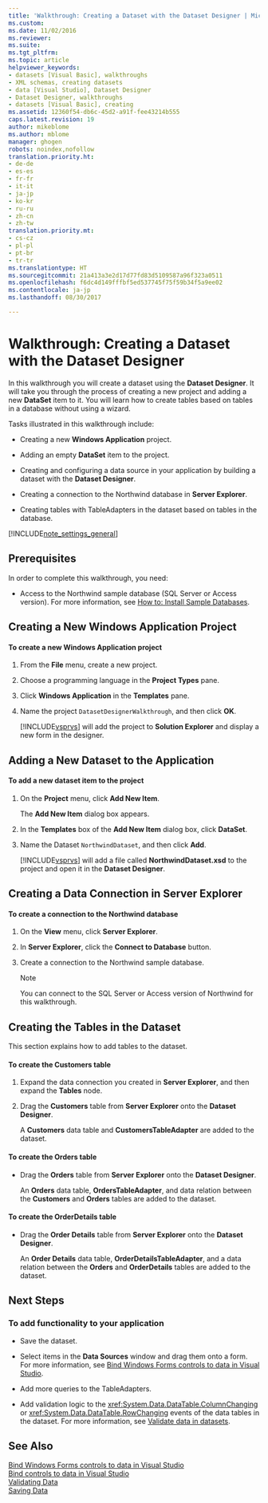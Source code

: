 ```yaml
---
title: 'Walkthrough: Creating a Dataset with the Dataset Designer | Microsoft Docs'
ms.custom: 
ms.date: 11/02/2016
ms.reviewer: 
ms.suite: 
ms.tgt_pltfrm: 
ms.topic: article
helpviewer_keywords:
- datasets [Visual Basic], walkthroughs
- XML schemas, creating datasets
- data [Visual Studio], Dataset Designer
- Dataset Designer, walkthroughs
- datasets [Visual Basic], creating
ms.assetid: 12360f54-db6c-45d2-a91f-fee43214b555
caps.latest.revision: 19
author: mikeblome
ms.author: mblome
manager: ghogen
robots: noindex,nofollow
translation.priority.ht:
- de-de
- es-es
- fr-fr
- it-it
- ja-jp
- ko-kr
- ru-ru
- zh-cn
- zh-tw
translation.priority.mt:
- cs-cz
- pl-pl
- pt-br
- tr-tr
ms.translationtype: HT
ms.sourcegitcommit: 21a413a3e2d17d77fd83d5109587a96f323a0511
ms.openlocfilehash: f6dc4d149fffbf5ed537745f75f59b34f5a9ee02
ms.contentlocale: ja-jp
ms.lasthandoff: 08/30/2017

---
```

# <a name="walkthrough-creating-a-dataset-with-the-dataset-designer"></a>Walkthrough: Creating a Dataset with the Dataset Designer
In this walkthrough you will create a dataset using the **Dataset Designer**. It will take you through the process of creating a new project and adding a new **DataSet** item to it. You will learn how to create tables based on tables in a database without using a wizard.  
  
 Tasks illustrated in this walkthrough include:  
  
-   Creating a new **Windows Application** project.  
  
-   Adding an empty **DataSet** item to the project.  
  
-   Creating and configuring a data source in your application by building a dataset with the **Dataset Designer**.  
  
-   Creating a connection to the Northwind database in **Server Explorer**.  
  
-   Creating tables with TableAdapters in the dataset based on tables in the database.  
  
 [!INCLUDE[note_settings_general](../data-tools/includes/note_settings_general_md.md)]  
  
## <a name="prerequisites"></a>Prerequisites  
In order to complete this walkthrough, you need:  
  
-   Access to the Northwind sample database (SQL Server or Access version). For more information, see [How to: Install Sample Databases](../data-tools/installing-database-systems-tools-and-samples.md).  
  
## <a name="creating-a-new-windows-application-project"></a>Creating a New Windows Application Project  
  
#### <a name="to-create-a-new-windows-application-project"></a>To create a new Windows Application project  
  
1.  From the **File** menu, create a new project.  
  
2.  Choose a programming language in the **Project Types** pane.  
  
3.  Click **Windows Application** in the **Templates** pane.  
  
4.  Name the project `DatasetDesignerWalkthrough`, and then click **OK**.  
  
     [!INCLUDE[vsprvs](../code-quality/includes/vsprvs_md.md)] will add the project to **Solution Explorer** and display a new form in the designer.  
  
## <a name="adding-a-new-dataset-to-the-application"></a>Adding a New Dataset to the Application  
  
#### <a name="to-add-a-new-dataset-item-to-the-project"></a>To add a new dataset item to the project  
  
1.  On the **Project** menu, click **Add New Item**.  
  
     The **Add New Item** dialog box appears.  
  
2.  In the **Templates** box of the **Add New Item** dialog box, click **DataSet**.  
  
3.  Name the Dataset `NorthwindDataset`, and then click **Add**.  
  
     [!INCLUDE[vsprvs](../code-quality/includes/vsprvs_md.md)] will add a file called **NorthwindDataset.xsd** to the project and open it in the **Dataset Designer**.  
  
## <a name="creating-a-data-connection-in-server-explorer"></a>Creating a Data Connection in Server Explorer  
  
#### <a name="to-create-a-connection-to-the-northwind-database"></a>To create a connection to the Northwind database  
  
1.  On the **View** menu, click **Server Explorer**.  
  
2.  In **Server Explorer**, click the **Connect to Database** button.  
  
3.  Create a connection to the Northwind sample database.  
  
    > [!NOTE]
    >  You can connect to the SQL Server or Access version of Northwind for this walkthrough.  
  
## <a name="creating-the-tables-in-the-dataset"></a>Creating the Tables in the Dataset  
This section explains how to add tables to the dataset.  
  
#### <a name="to-create-the-customers-table"></a>To create the Customers table  
  
1.  Expand the data connection you created in **Server Explorer**, and then expand the **Tables** node.  
  
2.  Drag the **Customers** table from **Server Explorer** onto the **Dataset Designer**.  
  
     A **Customers** data table and **CustomersTableAdapter** are added to the dataset.  
  
#### <a name="to-create-the-orders-table"></a>To create the Orders table  
  
-   Drag the **Orders** table from **Server Explorer** onto the **Dataset Designer**.  
  
     An **Orders** data table, **OrdersTableAdapter**, and data relation between the **Customers** and **Orders** tables are added to the dataset.  
  
#### <a name="to-create-the-orderdetails-table"></a>To create the OrderDetails table  
  
-   Drag the **Order Details** table from **Server Explorer** onto the **Dataset Designer**.  
  
     An **Order Details** data table, **OrderDetailsTableAdapter**, and a data relation between the **Orders** and **OrderDetails** tables are added to the dataset.  
  
## <a name="next-steps"></a>Next Steps  
  
### <a name="to-add-functionality-to-your-application"></a>To add functionality to your application  
  
-   Save the dataset.  
  
-   Select items in the **Data Sources** window and drag them onto a form. For more information, see [Bind Windows Forms controls to data in Visual Studio](../data-tools/bind-windows-forms-controls-to-data-in-visual-studio.md).  
  
-   Add more queries to the TableAdapters. 
  
-   Add validation logic to the <xref:System.Data.DataTable.ColumnChanging> or <xref:System.Data.DataTable.RowChanging> events of the data tables in the dataset. For more information, see [Validate data in datasets](../data-tools/validate-data-in-datasets.md).  
  
## <a name="see-also"></a>See Also  
 [Bind Windows Forms controls to data in Visual Studio](../data-tools/bind-windows-forms-controls-to-data-in-visual-studio.md)   
 [Bind controls to data in Visual Studio](../data-tools/bind-controls-to-data-in-visual-studio.md)   
 [Validating Data](validate-data-in-datasets.md)   
 [Saving Data](../data-tools/saving-data.md)
